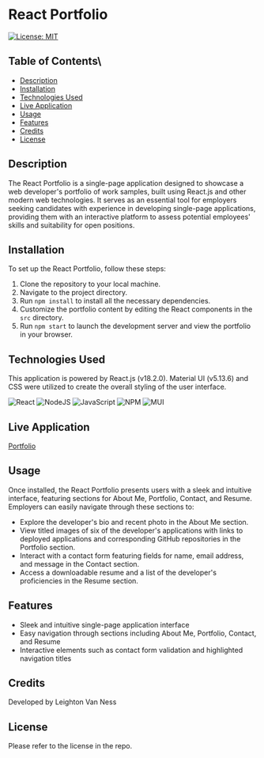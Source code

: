 # React Portfolio
[![License: MIT](https://img.shields.io/badge/License-MIT-yellow.svg)](https://opensource.org/licenses/MIT)

## Table of Contents\
* [Description](#description)
* [Installation](#installation)
* [Technologies Used](#technologies-used)
* [Live Application](#live-application)
* [Usage](#usage)
* [Features](#features)
* [Credits](#credits)
* [License](#license)

## Description

The React Portfolio is a single-page application designed to showcase a web developer's portfolio of work samples, built using React.js and other modern web technologies. It serves as an essential tool for employers seeking candidates with experience in developing single-page applications, providing them with an interactive platform to assess potential employees' skills and suitability for open positions.

## Installation

To set up the React Portfolio, follow these steps:

1. Clone the repository to your local machine.
2. Navigate to the project directory.
3. Run `npm install` to install all the necessary dependencies.
4. Customize the portfolio content by editing the React components in the `src` directory.
5. Run `npm start` to launch the development server and view the portfolio in your browser.

## Technologies Used

This application is powered by React.js (v18.2.0). Material UI (v5.13.6) and CSS were utilized to create the overall styling of the user interface.

![React](https://img.shields.io/badge/react-%2320232a.svg?style=for-the-badge&logo=react&logoColor=%2361DAFB)
![NodeJS](https://img.shields.io/badge/node.js-6DA55F?style=for-the-badge&logo=node.js&logoColor=white)
![JavaScript](https://img.shields.io/badge/javascript-%23323330.svg?style=for-the-badge&logo=javascript&logoColor=%23F7DF1E)
![NPM](https://img.shields.io/badge/NPM-%23CB3837.svg?style=for-the-badge&logo=npm&logoColor=white)
![MUI](https://img.shields.io/badge/MUI-%230081CB.svg?style=for-the-badge&logo=mui&logoColor=white)

## Live Application

[Portfolio](https://main--lvn-react-portfolio.netlify.app)

## Usage

Once installed, the React Portfolio presents users with a sleek and intuitive interface, featuring sections for About Me, Portfolio, Contact, and Resume. Employers can easily navigate through these sections to:

- Explore the developer's bio and recent photo in the About Me section.
- View titled images of six of the developer's applications with links to deployed applications and corresponding GitHub repositories in the Portfolio section.
- Interact with a contact form featuring fields for name, email address, and message in the Contact section.
- Access a downloadable resume and a list of the developer's proficiencies in the Resume section.

## Features

- Sleek and intuitive single-page application interface
- Easy navigation through sections including About Me, Portfolio, Contact, and Resume
- Interactive elements such as contact form validation and highlighted navigation titles

## Credits

Developed by Leighton Van Ness

## License

Please refer to the license in the repo.




